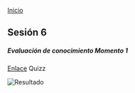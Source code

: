 <!-- No borrar o modificar -->
[Inicio](./index.md)

## Sesión 6


<!-- Su documentación aquí -->

##### Evaluación de conocimiento Momento 1


[Enlace](https://quizizz.com/join) Quizz

![Resultado](https://ibb.co/GC4RB42)



